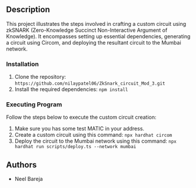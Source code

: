 ## Description

This project illustrates the steps involved in crafting a custom circuit using zkSNARK (Zero-Knowledge Succinct Non-Interactive Argument of Knowledge). It encompasses setting up essential dependencies, generating a circuit using Circom, and deploying the resultant circuit to the Mumbai network.

### Installation

1. Clone the repository: `https://github.com/nilaypatel06/ZkSnark_circuit_Mod_3.git`
2. Install the required dependencies: `npm install`

### Executing Program

Follow the steps below to execute the custom circuit creation:

1. Make sure you has some test MATIC in your address.
2. Create a custom circuit using this command: `npx hardhat circom`
3. Deploy the circuit to the Mumbai network using this command: `npx hardhat run scripts/deploy.ts --network mumbai`

## Authors

- Neel Bareja
